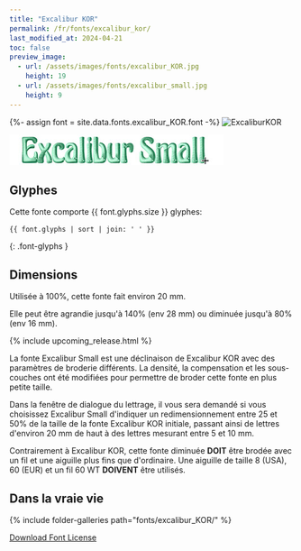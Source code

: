 ```yaml
---
title: "Excalibur KOR"
permalink: /fr/fonts/excalibur_kor/
last_modified_at: 2024-04-21
toc: false
preview_image:
  - url: /assets/images/fonts/excalibur_KOR.jpg
    height: 19
  - url: /assets/images/fonts/excalibur_small.jpg
    height: 9
---
```

{%- assign font = site.data.fonts.excalibur_KOR.font -%}
![ExcaliburKOR](/assets/images/fonts/excalibur_KOR.jpg)

![Excalibursmall](/assets/images/fonts/excalibur_small.jpg)

## Glyphes

Cette fonte comporte  {{ font.glyphs.size }} glyphes:

```
{{ font.glyphs | sort | join: ' ' }}
```
{: .font-glyphs }


## Dimensions

Utilisée à 100%, cette fonte fait environ 20 mm.

Elle peut être agrandie jusqu'à 140% (env 28 mm) ou diminuée jusqu'à 80% (env 16 mm).

{% include upcoming_release.html %} 

La fonte Excalibur Small  est une déclinaison de Excalibur KOR avec des paramètres de broderie différents. La densité, la compensation et les sous-couches ont été modifiées pour permettre de broder cette fonte en plus petite taille. 

Dans la fenêtre de dialogue du lettrage, il vous sera demandé si  vous choisissez Excalibur Small  d'indiquer un redimensionnement entre 25 et 50% de la taille de la fonte Excalibur KOR initiale, passant ainsi de lettres d'environ 20 mm de haut à des lettres mesurant entre 5 et 10 mm.

Contrairement à Excalibur KOR, cette fonte diminuée **DOIT** être brodée avec un fil et une aiguille plus fins que d'ordinaire. Une aiguille de taille 8 (USA), 60 (EUR) et un fil 60 WT **DOIVENT** être utilisés.

## Dans la vraie vie
{% include folder-galleries path="fonts/excalibur_KOR/" %}

[Download Font License](https://github.com/inkstitch/inkstitch/tree/main/fonts/excalibur_KOR/LICENSE)
